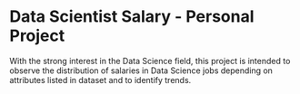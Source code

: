 # Data Scientist Salary - Personal Project

With the strong interest in the Data Science field, this project is intended to observe the distribution of salaries in Data Science jobs depending on attributes listed in dataset and to identify trends.
